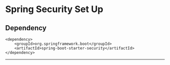 # Spring Security Set Up

## Dependency
```
<dependency>
    <groupId>org.springframework.boot</groupId>
    <artifactId>spring-boot-starter-security</artifactId>
</dependency>
```

------------------------------------------

